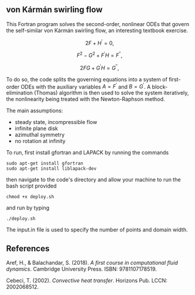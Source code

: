 ## von Kármán swirling flow

This Fortran program solves the second-order, nonlinear ODEs that govern the self-similar von Kármán swirling flow, an interesting textbook exercise.

$$
2F + H^\prime = 0,
$$

$$
F^2 - G^2 + F^\prime H = F^{\prime\prime},
$$

$$
2FG + G^\prime H = G^{\prime\prime},
$$

To do so, the code splits the governing equations into a system of first-order ODEs with the auxiliary variables $A=F^\prime$ and $B=G^\prime$. A block-elimination (Thomas) algorithm is then used to solve the system iteratively, the nonlinearity being treated with the Newton-Raphson method.

The main assumptions:
<ul>
  <li>steady state, incompressible flow</li>
  <li>infinite plane disk</li>
  <li>azimuthal symmetry</li>
  <li>no rotation at infinity</li>
</ul>

To run, first install gfortran and LAPACK by running the commands
```console
sudo apt-get install gfortran
sudo apt-get install liblapack-dev
```
then navigate to the code's directory and allow your machine to run the bash script provided
```
chmod +x deploy.sh
```
and run by typing
```
./deploy.sh
```
The input.in file is used to specify the number of points and domain width.

## References
Aref, H., & Balachandar, S. (2018). *A first course in computational fluid dynamics*. Cambridge University Press. ISBN: 9781107178519.

Cebeci, T. (2002). *Convective heat transfer*. Horizons Pub. LCCN: 2002068512.



